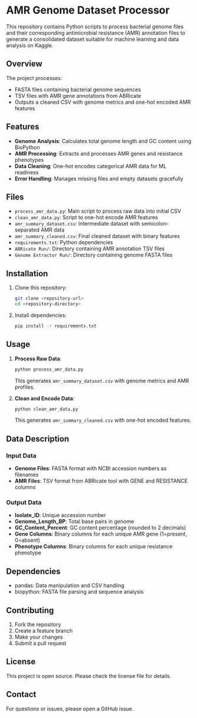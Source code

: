 # AMR Genome Dataset Processor

This repository contains Python scripts to process bacterial genome files and their corresponding antimicrobial resistance (AMR) annotation files to generate a consolidated dataset suitable for machine learning and data analysis on Kaggle.

## Overview

The project processes:
- FASTA files containing bacterial genome sequences
- TSV files with AMR gene annotations from ABRicate
- Outputs a cleaned CSV with genome metrics and one-hot encoded AMR features

## Features

- **Genome Analysis**: Calculates total genome length and GC content using BioPython
- **AMR Processing**: Extracts and processes AMR genes and resistance phenotypes
- **Data Cleaning**: One-hot encodes categorical AMR data for ML readiness
- **Error Handling**: Manages missing files and empty datasets gracefully

## Files

- `process_amr_data.py`: Main script to process raw data into initial CSV
- `clean_amr_data.py`: Script to one-hot encode AMR features
- `amr_summary_dataset.csv`: Intermediate dataset with semicolon-separated AMR data
- `amr_summary_cleaned.csv`: Final cleaned dataset with binary features
- `requirements.txt`: Python dependencies
- `ABRicate Run/`: Directory containing AMR annotation TSV files
- `Genome Extractor Run/`: Directory containing genome FASTA files

## Installation

1. Clone this repository:
   ```bash
   git clone <repository-url>
   cd <repository-directory>
   ```

2. Install dependencies:
   ```bash
   pip install -r requirements.txt
   ```

## Usage

1. **Process Raw Data**:
   ```bash
   python process_amr_data.py
   ```
   This generates `amr_summary_dataset.csv` with genome metrics and AMR profiles.

2. **Clean and Encode Data**:
   ```bash
   python clean_amr_data.py
   ```
   This generates `amr_summary_cleaned.csv` with one-hot encoded features.

## Data Description

### Input Data
- **Genome Files**: FASTA format with NCBI accession numbers as filenames
- **AMR Files**: TSV format from ABRicate tool with GENE and RESISTANCE columns

### Output Data
- **Isolate_ID**: Unique accession number
- **Genome_Length_BP**: Total base pairs in genome
- **GC_Content_Percent**: GC content percentage (rounded to 2 decimals)
- **Gene Columns**: Binary columns for each unique AMR gene (1=present, 0=absent)
- **Phenotype Columns**: Binary columns for each unique resistance phenotype

## Dependencies

- pandas: Data manipulation and CSV handling
- biopython: FASTA file parsing and sequence analysis

## Contributing

1. Fork the repository
2. Create a feature branch
3. Make your changes
4. Submit a pull request

## License

This project is open source. Please check the license file for details.

## Contact

For questions or issues, please open a GitHub issue.
